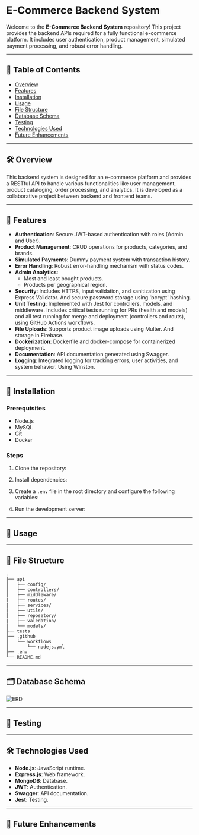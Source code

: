 
# E-Commerce Backend System

Welcome to the **E-Commerce Backend System** repository! This project provides the backend APIs required for a fully functional e-commerce platform. It includes user authentication, product management, simulated payment processing, and robust error handling.

---

## 📑 Table of Contents

- [Overview](#overview)
- [Features](#features)
- [Installation](#installation)
- [Usage](#usage)
- [File Structure](#file-structure)
- [Database Schema](#database-schema)
- [Testing](#testing)
- [Technologies Used](#technologies-used)
- [Future Enhancements](#future-enhancements)

---

## 🛠️ Overview

This backend system is designed for an e-commerce platform and provides a RESTful API to handle various functionalities like user management, product cataloging, order processing, and analytics. It is developed as a collaborative project between backend and frontend teams.

---

## 🌟 Features

- **Authentication**: Secure JWT-based authentication with roles (Admin and User). 
- **Product Management**: CRUD operations for products, categories, and brands.
- **Simulated Payments**: Dummy payment system with transaction history.
- **Error Handling**: Robust error-handling mechanism with status codes.
- **Admin Analytics**:
  - Most and least bought products.
  - Products per geographical region.
- **Security**: Includes HTTPS, input validation, and sanitization using Express Validator. And secure password storage using 'bcrypt' hashing.
- **Unit Testing**: Implemented with Jest for controllers, models, and middleware. Includes critical tests running for PRs (health and models) and all test running for merge and deployment (controllers and routs), using GitHub Actions workflows.
- **File Uploads**: Supports product image uploads using Multer. And storage in Firebase.
- **Dockerization**: Dockerfile and docker-compose for containerized deployment.
- **Documentation**: API documentation generated using Swagger.
- **Logging**: Integrated logging for tracking errors, user activities, and system behavior. Using Winston.

---

## 🚀 Installation

### Prerequisites
- Node.js
- MySQL
- Git
- Docker 

### Steps

1. Clone the repository:
   

2. Install dependencies:
  

3. Create a `.env` file in the root directory and configure the following variables:
   

4. Run the development server:
  

---

## 📖 Usage

---

## 📂 File Structure

```plaintext
.
├── api
│   ├── config/
│   ├── controllers/
│   ├── middleware/
|   ├── routes/
|   ├── services/
|   ├── utils/
|   ├── reposetory/
|   ├── valedation/
│   └── models/
├── tests
├── .github
│   └── workflows
│       └── nodejs.yml
├── .env
└── README.md
```



---

## 🗂️ Database Schema

![ERD](https://github.com/user-attachments/assets/5346ba61-e2ba-4d47-a36a-99979ea6d429)

---

## 🧪 Testing


---

## 🛠️ Technologies Used

- **Node.js**: JavaScript runtime.
- **Express.js**: Web framework.
- **MongoDB**: Database.
- **JWT**: Authentication.
- **Swagger**: API documentation.
- **Jest**: Testing.

---

## 🔮 Future Enhancements






